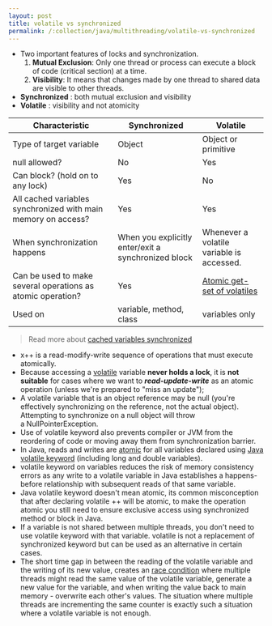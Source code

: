 ```yaml
---
layout: post
title: volatile vs synchronized
permalink: /:collection/java/multithreading/volatile-vs-synchronized
---
```



* Two important features of locks and synchronization.
	1. **Mutual Exclusion**: Only one thread or process can execute a block of code (critical section) at a time.
	2. **Visibility**: It means that changes made by one thread to shared data are visible to other threads.
* **Synchronized**	: both mutual exclusion and visibility
* **Volatile**		: visibility and not atomicity

Characteristic|Synchronized|Volatile
---|---|---|
Type of target variable|Object|Object or primitive
null allowed?|No|Yes
Can block? (hold on to any lock)|Yes|No
All cached variables synchronized with main memory on access?|Yes|Yes
When synchronization happens|When you explicitly enter/exit a synchronized block|Whenever a volatile variable is accessed.
Can be used to make several operations as atomic operation?|Yes|	[Atomic get-set of volatiles](https://www.javamex.com/tutorials/synchronization_concurrency_7_atomic_updaters.shtml)
Used on	|variable, method, class	|variables only

> Read more about [cached variables synchronized](https://www.javamex.com/tutorials/synchronization_concurrency_synchronized2.shtml)

* x++ is a read-modify-write sequence of operations that must execute atomically.
* Because accessing a [volatile](https://www.javamex.com/tutorials/synchronization_volatile.shtml) variable **never holds a lock**, it is **not suitable** for cases where we want to ***read-update-write*** as an atomic operation (unless we're prepared to "miss an update");
* A volatile variable that is an object reference may be null (you're effectively synchronizing on the reference, not the actual object). Attempting to synchronize on a null object will throw a NullPointerException.
* Use of volatile keyword also prevents compiler or JVM from the reordering of code or moving away them from synchronization barrier.
* In Java, reads and writes are [atomic](https://javarevisited.blogspot.com/2012/02/what-is-race-condition-in.html) for all variables declared using [Java volatile keyword](https://javarevisited.blogspot.com/2011/06/volatile-keyword-java-example-tutorial.html) (including long and double variables).
* volatile keyword on variables reduces the risk of memory consistency errors as any write to a volatile variable in Java establishes a happens-before relationship with subsequent reads of that same variable.
* Java volatile keyword doesn't mean atomic, its common misconception that after declaring volatile ++ will be atomic, to make the operation atomic you still need to ensure exclusive access using synchronized method or block in Java.
* If a variable is not shared between multiple threads, you don't need to use volatile keyword with that variable.
volatile is not a replacement of synchronized keyword but can be used as an alternative in certain cases.
* The short time gap in between the reading of the volatile variable and the writing of its new value, creates an [race condition](http://tutorials.jenkov.com/java-concurrency/race-conditions-and-critical-sections.html) where multiple threads might read the same value of the volatile variable, generate a new value for the variable, and when writing the value back to main memory - overwrite each other's values. The situation where multiple threads are incrementing the same counter is exactly such a situation where a volatile variable is not enough.
